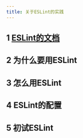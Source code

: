 ```yaml
---
title: 关于ESLint的实践
---
```


## 1 [ESLint的文档](http://eslint.org/)

## 2 为什么要用ESLint

## 3 怎么用ESLint

## 4 ESLint的配置

## 5 初试ESLint
